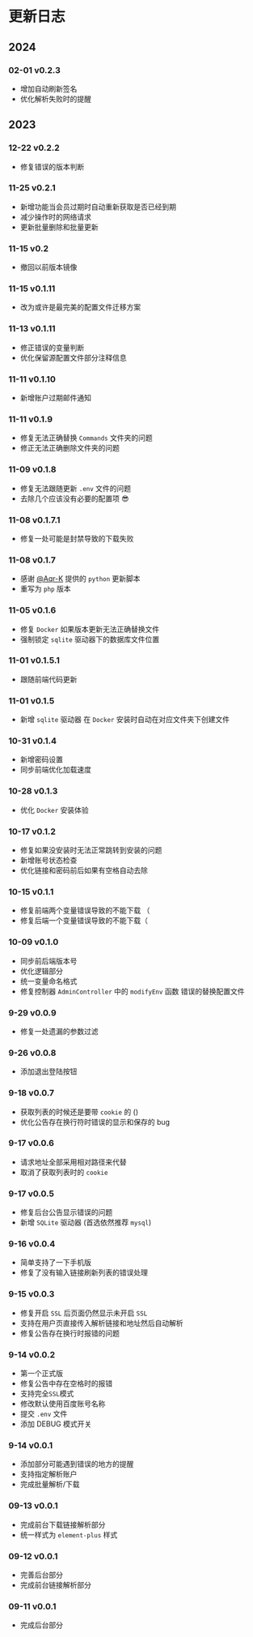# 更新日志

## 2024

### 02-01 v0.2.3

- 增加自动刷新签名
- 优化解析失败时的提醒

## 2023

### 12-22 v0.2.2

- 修复错误的版本判断

### 11-25 v0.2.1

- 新增功能当会员过期时自动重新获取是否已经到期
- 减少操作时的网络请求
- 更新批量删除和批量更新

### 11-15 v0.2

- 撤回以前版本镜像

### 11-15 v0.1.11

- 改为或许是最完美的配置文件迁移方案

### 11-13 v0.1.11

- 修正错误的变量判断
- 优化保留源配置文件部分注释信息

### 11-11 v0.1.10

- 新增账户过期邮件通知

### 11-11 v0.1.9

- 修复无法正确替换 `Commands` 文件夹的问题
- 修正无法正确删除文件夹的问题

### 11-09 v0.1.8

- 修复无法跟随更新 `.env` 文件的问题
- 去除几个应该没有必要的配置项 😎

### 11-08 v0.1.7.1

- 修复一处可能是封禁导致的下载失败

### 11-08 v0.1.7

- 感谢 [@Aqr-K](https://github.com/Aqr-K) 提供的 `python` 更新脚本
- 重写为 `php` 版本

### 11-05 v0.1.6

- 修复 `Docker` 如果版本更新无法正确替换文件
- 强制锁定 `sqlite` 驱动器下的数据库文件位置

### 11-01 v0.1.5.1

- 跟随前端代码更新

### 11-01 v0.1.5

- 新增 `sqlite` 驱动器 在 `Docker` 安装时自动在对应文件夹下创建文件

### 10-31 v0.1.4

- 新增密码设置
- 同步前端优化加载速度

### 10-28 v0.1.3

- 优化 `Docker` 安装体验

### 10-17 v0.1.2

- 修复如果没安装时无法正常跳转到安装的问题
- 新增账号状态检查
- 优化链接和密码前后如果有空格自动去除

### 10-15 v0.1.1

- 修复前端两个变量错误导致的不能下载 （
- 修复后端一个变量错误导致的不能下载（

### 10-09 v0.1.0

- 同步前后端版本号
- 优化逻辑部分
- 统一变量命名格式
- 修复控制器 `AdminController` 中的 `modifyEnv` 函数 错误的替换配置文件

### 9-29 v0.0.9

- 修复一处遗漏的参数过滤

### 9-26 v0.0.8

- 添加退出登陆按钮

### 9-18 v0.0.7

- 获取列表的时候还是要带 `cookie` 的 ()
- 优化公告存在换行符时错误的显示和保存的 bug

### 9-17 v0.0.6

- 请求地址全部采用相对路径来代替
- 取消了获取列表时的 `cookie`

### 9-17 v0.0.5

- 修复后台公告显示错误的问题
- 新增 `SQLite` 驱动器 (首选依然推荐 `mysql`)

### 9-16 v0.0.4

- 简单支持了一下手机版
- 修复了没有输入链接刷新列表的错误处理

### 9-15 v0.0.3

- 修复开启 `SSL` 后页面仍然显示未开启 `SSL`
- 支持在用户页直接传入解析链接和地址然后自动解析
- 修复公告存在换行时报错的问题

### 9-14 v0.0.2

- 第一个正式版
- 修复公告中存在空格时的报错
- 支持完全`SSL`模式
- 修改默认使用百度账号名称
- 提交 `.env` 文件
- 添加 DEBUG 模式开关

### 9-14 v0.0.1

- 添加部分可能遇到错误的地方的提醒
- 支持指定解析账户
- 完成批量解析/下载

### 09-13 v0.0.1

- 完成前台下载链接解析部分
- 统一样式为 `element-plus` 样式

### 09-12 v0.0.1

- 完善后台部分
- 完成前台链接解析部分

### 09-11 v0.0.1

- 完成后台部分
